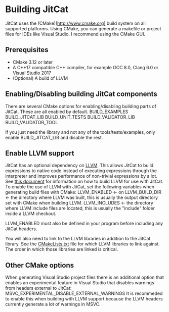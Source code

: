 # Building JitCat
JitCat uses the (CMake)[http://www.cmake.org] build system on all supported platforms.
Using CMake, you can generate a makefile or project files for IDEs like Visual Studio.
I recommend using the CMake GUI.

## Prerequisites
- CMake 3.12 or later
- A C++17 compatible C++ compiler, for example GCC 8.0, Clang 6.0 or Visual Studio 2017
- (Optional) A build of LLVM

## Enabling/Disabling building JitCat components
There are several CMake options for enabling/disabling building parts of JitCat. These are all enabled by default.
BUILD_EXAMPLES 
BUILD_JITCAT_LIB 
BUILD_UNIT_TESTS 
BUILD_VALIDATOR_LIB
BUILD_VALIDATOR_TOOL

If you just need the library and not any of the tools/tests/examples, only enable BUILD_JITCAT_LIB and disable the rest.

## Enable LLVM support
JitCat has an optional dependency on [LLVM](http://www.llvm.org).
This allows JitCat to build expressions to native code instead of executing expressions through the interpreter and improves performance of non-trivial expressions by a lot.
See [this document](BUILDING_LLVM.md) for information on how to build LLVM for use with JitCat.
To enable the use of LLVM with JitCat, set the following variables when generating build files with CMake:
LLVM_ENABLED <- on
LLVM_BUILD_DIR <- the directory where LLVM was built, this is usually the output directory set with CMake when building LLVM.
LLVM_INCLUDES <- the directory where LLVM include files are located, this is usually the "include" folder inside a LLVM checkout.

LLVM_ENABLED must also be defined in your program before including any JitCat headers.

You will also need to link to the LLVM libraries in addition to the JitCat library.
See the [CMakeLists.txt](CMakeLists.txt) file for which LLVM libraries to link against. The order in which those libraries are linked is critical.

## Other CMake options
When generating Visual Studio project files there is an additional option that enables an experimental feature in Visual Studio that disables warnings from headers external to JitCat:
MSVC_EXPERIMENTAL_DISABLE_EXTERNAL_WARNINGS
It is recommeded to enable this when building with LLVM support because the LLVM headers currently generate a lot of warnings in MSVC.
